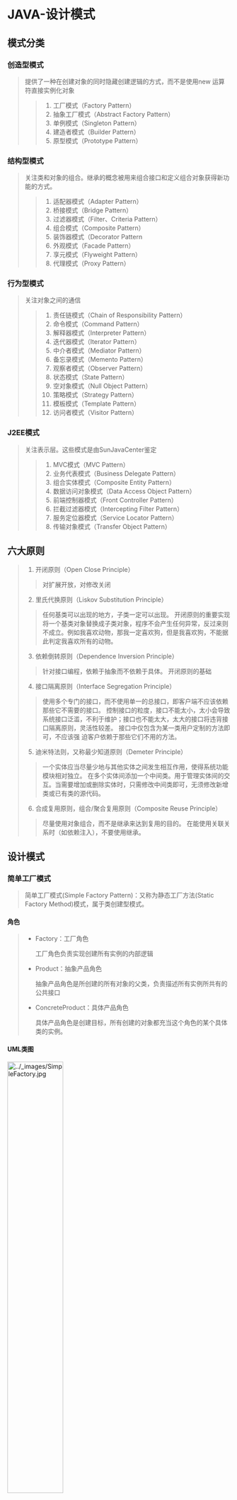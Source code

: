 # JAVA-设计模式

## 模式分类

### 创造型模式

> 提供了一种在创建对象的同时隐藏创建逻辑的方式，而不是使用new 运算符直接实例化对象
>
> > 1. 工厂模式（Factory Pattern）
> > 2. 抽象工厂模式（Abstract Factory Pattern）
> > 3. 单例模式（Singleton Pattern）
> > 4. 建造者模式（Builder Pattern）
> > 5. 原型模式（Prototype Pattern）

### 结构型模式

>关注类和对象的组合。继承的概念被用来组合接口和定义组合对象获得新功能的方式。
>
>> 1. 适配器模式（Adapter Pattern）
>> 2. 桥接模式（Bridge Pattern）
>> 3. 过滤器模式（Filter、Criteria Pattern）
>> 4. 组合模式（Composite Pattern）
>> 5. 装饰器模式（Decorator Pattern
>> 6. 外观模式（Facade Pattern）
>> 7. 享元模式（Flyweight Pattern）
>> 8. 代理模式（Proxy Pattern）

### 行为型模式

>关注对象之间的通信
>
>> 1. 责任链模式（Chain of Responsibility Pattern）
>> 2. 命令模式（Command Pattern）
>> 3. 解释器模式（Interpreter Pattern）
>> 4. 迭代器模式（Iterator Pattern）
>> 5. 中介者模式（Mediator Pattern）
>> 6. 备忘录模式（Memento Pattern）
>> 7. 观察者模式（Observer Pattern）
>> 8. 状态模式（State Pattern）
>> 9. 空对象模式（Null Object Pattern）
>> 10. 策略模式（Strategy Pattern）
>> 11. 模板模式（Template Pattern）
>> 12. 访问者模式（Visitor Pattern）

### J2EE模式

>关注表示层。这些模式是由SunJavaCenter鉴定
>
>> 1. MVC模式（MVC Pattern）
>> 2. 业务代表模式（Business Delegate Pattern）
>> 3. 组合实体模式（Composite Entity Pattern）
>> 4. 数据访问对象模式（Data Access Object Pattern）
>> 5. 前端控制器模式（Front Controller Pattern）
>> 6. 拦截过滤器模式（Intercepting Filter Pattern）
>> 7. 服务定位器模式（Service Locator Pattern）
>> 8. 传输对象模式（Transfer Object Pattern）

## 六大原则

>1. 开闭原则（Open Close Principle）
>
>   > 对扩展开放，对修改关闭
>
>2. 里氏代换原则（Liskov Substitution Principle）
>
>   > 任何基类可以出现的地方，子类一定可以出现。
>   > 开闭原则的重要实现
>   > 将一个基类对象替换成子类对象，程序不会产生任何异常，反过来则不成立。例如我喜欢动物，那我一定喜欢狗，但是我喜欢狗，不能据此判定我喜欢所有的动物。
>
>3. 依赖倒转原则（Dependence Inversion Principle）
>
>   > 针对接口编程，依赖于抽象而不依赖于具体。
>   > 开闭原则的基础
>
>4. 接口隔离原则（Interface Segregation Principle）
>
>   > 使用多个专门的接口，而不使用单一的总接口，即客户端不应该依赖那些它不需要的接口。
>   > 控制接口的粒度，接口不能太小，太小会导致系统接口泛滥，不利于维护；接口也不能太大，太大的接口将违背接口隔离原则，灵活性较差。
>   > 接口中仅包含为某一类用户定制的方法即可，不应该强 迫客户依赖于那些它们不用的方法。
>
>5. 迪米特法则，又称最少知道原则（Demeter Principle）
>
>   > 一个实体应当尽量少地与其他实体之间发生相互作用，使得系统功能模块相对独立。
>   > 在多个实体间添加一个中间类。用于管理实体间的交互。当需要增加或删除实体时，只需修改中间类即可，无须修改新增类或已有类的源代码。
>
>6. 合成复用原则，组合/聚合复用原则（Composite Reuse Principle）
>
>   > 尽量使用对象组合，而不是继承来达到复用的目的。
>   > 在能使用关联关系时（如依赖注入），不要使用继承。

## 设计模式

### 简单工厂模式

> 简单工厂模式(Simple Factory Pattern)：又称为静态工厂方法(Static Factory Method)模式，属于类创建型模式。

#### 角色

> - Factory：工厂角色
>
>   工厂角色负责实现创建所有实例的内部逻辑
>
> - Product：抽象产品角色
>
>   抽象产品角色是所创建的所有对象的父类，负责描述所有实例所共有的公共接口
>
> - ConcreteProduct：具体产品角色
>
>   具体产品角色是创建目标，所有创建的对象都充当这个角色的某个具体类的实例。

#### UML类图

<img src="https://hayes-typora.oss-cn-shenzhen.aliyuncs.com/SimpleFactory.jpg" alt="../_images/SimpleFactory.jpg" width="50%" />

#### 时序图

<img src="https://hayes-typora.oss-cn-shenzhen.aliyuncs.com/seq_SimpleFactory.jpg" alt="../_images/seq_SimpleFactory.jpg" width="50%" />

#### 示例

> - [java.util.Calendar#getInstance()](https://docs.oracle.com/javase/8/docs/api/java/util/Calendar.html#getInstance--)
> - [java.util.ResourceBundle#获取Bundle()](https://docs.oracle.com/javase/8/docs/api/java/util/ResourceBundle.html#getBundle-java.lang.String-)
> - [java.text.NumberFormat#getInstance()](https://docs.oracle.com/javase/8/docs/api/java/text/NumberFormat.html#getInstance--)
> - [java.nio.charset.Charset#forName()](https://docs.oracle.com/javase/8/docs/api/java/nio/charset/Charset.html#forName-java.lang.String-)
> - [java.net.URLStreamHandlerFactory#createURLStreamHandler(String)](https://docs.oracle.com/javase/8/docs/api/java/net/URLStreamHandlerFactory.html)（根据协议返回不同的单例对象）
> - [java.util.EnumSet#of()](https://docs.oracle.com/javase/8/docs/api/java/util/EnumSet.html#of(E))
> - [javax.xml.bind.JAXBContext#createMarshaller()](https://docs.oracle.com/javase/8/docs/api/javax/xml/bind/JAXBContext.html#createMarshaller--)和其他类似方法。
> - JavaFX 使用工厂模式来创建适合用户环境具体情况的各种 UI 控件。

```java
//JDK类库中广泛使用了简单工厂模式，如工具类java.text.DateFormat
public final static DateFormat getDateInstance();
public final static DateFormat getDateInstance(int style);
public final static DateFormat getDateInstance(int style,Locale locale);

//Java加密技术：获取不同加密算法的密钥生成器
KeyGenerator keyGen = KeyGenerator.getInstance("DESede");
//创建密码器
Cipher cp=Cipher.getInstance("DESede");
```

#### 优点

> - 实现对象的创建和对象的使用分离，将对象的创建交给专门的工厂类负责。
> - 客户端无须知道所创建的具体产品类的类名，只需要知道具体产品类所对应的参数即可，对于一些复杂的类名，通过简单工厂模式可以减少使用者的记忆量。
> - 通过引入配置文件，可以在不修改任何客户端代码的情况下更换和增加新的具体产品类，在一定程度上提高了系统的灵活性。

#### 缺点

> - 由于工厂类集中了所有产品创建逻辑，一旦不能正常工作，整个系统都要受到影响。
> - 使用简单工厂模式将会增加系统中类的个数，在一定程序上增加了系统的复杂度和理解难度。
> - 系统扩展困难，一旦添加新产品就不得不修改工厂逻辑，在产品类型较多时，有可能造成工厂逻辑过于复杂，不利于系统的扩展和维护。
> - 简单工厂模式由于使用了静态工厂方法，造成工厂角色无法形成基于继承的等级结构。

### 工厂方法模式

> 工厂方法模式(Factory Method Pattern)又称为工厂模式，也叫虚拟构造器(Virtual Constructor)模式或者多态工厂(Polymorphic Factory)模式。

#### 角色

> - Product：抽象产品
> - ConcreteProduct：具体产品
> - Factory：抽象工厂
> - ConcreteFactory：具体工厂

#### UML类图

<img src="https://hayes-typora.oss-cn-shenzhen.aliyuncs.com/FactoryMethod.jpg" alt="../_images/FactoryMethod.jpg" width="50%" />

#### 时序图

<img src="https://hayes-typora.oss-cn-shenzhen.aliyuncs.com/seq_FactoryMethod.jpg" alt="../_images/seq_FactoryMethod.jpg" width="50%" />

#### 示例

> - [日历](http://docs.oracle.com/javase/8/docs/api/java/util/Calendar.html#getInstance--)
> - [资源包](http://docs.oracle.com/javase/8/docs/api/java/util/ResourceBundle.html#getBundle-java.lang.String-)
> - [java.text.NumberFormat](http://docs.oracle.com/javase/8/docs/api/java/text/NumberFormat.html#getInstance--)
> - [java.nio.charset.字符集](http://docs.oracle.com/javase/8/docs/api/java/nio/charset/Charset.html#forName-java.lang.String-)
> - [java.net.URLStreamHandlerFactory](http://docs.oracle.com/javase/8/docs/api/java/net/URLStreamHandlerFactory.html#createURLStreamHandler-java.lang.String-)
> - [枚举集合](https://docs.oracle.com/javase/8/docs/api/java/util/EnumSet.html#of-E-)
> - [javax.xml.bind.JAXBContext](https://docs.oracle.com/javase/8/docs/api/javax/xml/bind/JAXBContext.html#createMarshaller--)
> - 运行应用程序组件的框架，在运行时动态配置。

```java
//JDBC
Connection conn = DriverManager.getConnection("jdbc:microsoft:sqlserver://localhost:1433; DatabaseName=DB; user=sa; password=");
Statement statement = conn.createStatement();
ResultSet rs = statement.executeQuery("select * from UserInfo");
```

#### 优点

> - 在工厂方法模式中，工厂方法用来创建客户所需要的产品，同时还向客户隐藏了哪种具体产品类将被实例化这一细节，用户只需要关心所需产品对应的工厂，无须关心创建细节，甚至无须知道具体产品类的类名。
> - 基于工厂角色和产品角色的多态性设计是工厂方法模式的关键。它能够使工厂可以自主确定创建何种产品对象，而如何创建这个对象的细节则完全封装在具体工厂内部。工厂方法模式之所以又被称为多态工厂模式，是因为所有的具体工厂类都具有同一抽象父类。
> - 使用工厂方法模式的另一个优点是在系统中加入新产品时，无须修改抽象工厂和抽象产品提供的接口，无须修改客户端，也无须修改其他的具体工厂和具体产品，而只要添加一个具体工厂和具体产品就可以了。这样，系统的可扩展性也就变得非常好，完全符合“开闭原则”。

#### 缺点

> - 在添加新产品时，需要编写新的具体产品类，而且还要提供与之对应的具体工厂类，系统中类的个数将成对增加，在一定程度上增加了系统的复杂度，有更多的类需要编译和运行，会给系统带来一些额外的开销。
> - 由于考虑到系统的可扩展性，需要引入抽象层，在客户端代码中均使用抽象层进行定义，增加了系统的抽象性和理解难度。

### 抽象工厂模式

> 抽象工厂模式(Abstract Factory Pattern)：提供一个创建一系列相关或相互依赖对象的接口，而无须指定它们具体的类。抽象工厂模式又称为Kit模式。

> 当系统所提供的工厂所需生产的具体产品并不是一个简单的对象，而是多个位于不同产品等级结构中属于不同类型的具体产品时需要使用抽象工厂模式。
> 
>- **产品等级结构** ：产品等级结构即产品的继承结构，如一个抽象类是电视机，其子类有海尔电视机、海信电视机、TCL电视机，则抽象电视机与具体品牌的电视机之间构成了一个产品等级结构，抽象电视机是父类，而具体品牌的电视机是其子类。
> - **产品族** ：在抽象工厂模式中，产品族是指由同一个工厂生产的，位于不同产品等级结构中的一组产品，如海尔电器工厂生产的海尔电视机、海尔电冰箱，海尔电视机位于电视机产品等级结构中，海尔电冰箱位于电冰箱产品等级结构中。
>
> > 工厂方法模式针对的是一个产品等级结构，而抽象工厂模式则需要面对多个产品等级结构，一个工厂等级结构可以负责多个不同产品等级结构中的产品对象的创建 。当一个工厂等级结构可以创建出分属于不同产品等级结构的一个产品族中的所有对象时，抽象工厂模式比工厂方法模式更为简单、有效率。

#### 角色

> - AbstractFactory：抽象工厂
> - ConcreteFactory：具体工厂
> - AbstractProduct：抽象产品
> - Product：具体产品

#### UML类图

<img src="https://hayes-typora.oss-cn-shenzhen.aliyuncs.com/AbatractFactory.jpg" alt="../_images/AbatractFactory.jpg" width="50%" />

#### 时序图

<img src="https://hayes-typora.oss-cn-shenzhen.aliyuncs.com/seq_AbatractFactory.jpg" alt="../_images/seq_AbatractFactory.jpg" width="50%" />



### 状态模式

> 状态模式(State Pattern) ：允许一个对象在其内部状态改变时改变它的行为，对象看起来似乎修改了它的类。其别名为状态对象(Objects for States)，状态模式是一种对象行为型模式。

#### 角色

> - Context: 环境类
> - State: 抽象状态类
> - ConcreteState: 具体状态类

#### UML类图

<img src="https://hayes-typora.oss-cn-shenzhen.aliyuncs.com/State.jpg" alt="../_images/State.jpg" width="50%" />

#### 时序图

<img src="https://hayes-typora.oss-cn-shenzhen.aliyuncs.com/seq_State.jpg" alt="../_images/seq_State.jpg" width="50%" />

#### 示例

> - `java.util.Iterator` Java 的集合框架中使用不同的状态进行迭代。

#### 优点

> - 本地化特定于状态的行为并为不同状态划分行为。
> - 使状态转换变得明确。
> - 可重用的状态对象可以在 Java 中的各种上下文之间有效共享，从而增强内存管理和性能。

#### 缺点

> - 可能导致出现大量的状态类。
> - 上下文类可能会因状态转换逻辑而变得复杂。

### 策略模式

> 策略模式(Strategy Pattern)：定义一系列算法，将每一个算法封装起来，并让它们可以相互替换。策略模式让算法独立于使用它的客户而变化，也称为政策模式(Policy)。策略模式是一种对象行为型模式。

#### 角色

> - Context: 环境类
> - Strategy: 抽象策略类
> - ConcreteStrategy: 具体策略类

#### UML类图

<img src="https://hayes-typora.oss-cn-shenzhen.aliyuncs.com/Strategy.jpg" alt="../_images/Strategy.jpg" width="50%" />

#### 时序图

<img src="https://hayes-typora.oss-cn-shenzhen.aliyuncs.com/seq_Strategy.jpg" alt="../_images/seq_Strategy.jpg" width="50%" />

#### 示例

> Java 的`java.util.Comparator`接口

#### 优点

> - 相关算法系列被重复使用。
> - 用于扩展行为的子类化的替代方法。
> - 避免使用条件语句来选择所需的行为。
> - 允许客户选择算法实现。

#### 缺点

> - 客户必须了解不同的策略。
> - 物体的数量增加。

